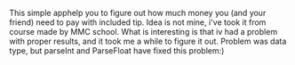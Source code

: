 This simple apphelp you to figure out how much money you (and your friend) need to pay with included tip. 
Idea is not mine, i've took it from course made by MMC school. 
What is interesting is that iv had a problem with proper results, and it took me a while to figure it out. Problem was data type, but parseInt and ParseFloat have fixed this problem:) 